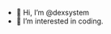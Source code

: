 - 👋 Hi, I’m @dexsystem
- 👀 I’m interested in coding.

<!---
dexsystem/dexsystem is a ✨ special ✨ repository because its `README.md` (this file) appears on your GitHub profile.
You can click the Preview link to take a look at your changes.
--->
